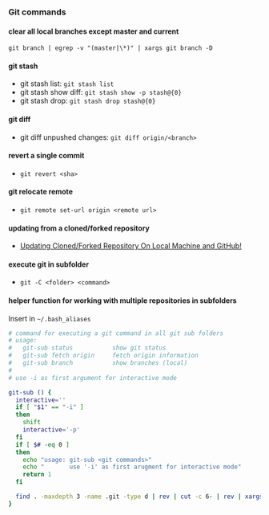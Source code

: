 ### Git commands

#### clear all local branches except master and current

`git branch | egrep -v "(master|\*)" | xargs git branch -D`

#### git stash

* git stash list: `git stash list`
* git stash show diff: `git stash show -p stash@{0}`
* git stash drop: `git stash drop stash@{0}`

#### git diff

* git diff unpushed changes: `git diff origin/<branch>`

#### revert a single commit

* `git revert <sha>`

#### git relocate remote

* `git remote set-url origin <remote url>`

#### updating from a cloned/forked repository

* [Updating Cloned/Forked Repository On Local Machine and GitHub!](https://avilpage.com/2014/11/git-updating-clonedforked-repository-on.html)

#### execute git in subfolder

* `git -C <folder> <command>`

#### helper function for working with multiple repositories in subfolders

Insert in `~/.bash_aliases`

```bash
# command for executing a git command in all git sub folders
# usage:
#   git-sub status           show git status
#   git-sub fetch origin     fetch origin information
#   git-sub branch           show branches (local)
#
# use -i as first argument for interactive mode

git-sub () {
  interactive=''
  if [ "$1" == "-i" ]
  then
    shift
    interactive='-p'
  fi
  if [ $# -eq 0 ]
  then
    echo "usage: git-sub <git commands>"
    echo "       use '-i' as first arugment for interactive mode"
    return 1
  fi

  find . -maxdepth 3 -name .git -type d | rev | cut -c 6- | rev | xargs $interactive -I {} sh -c "echo '\n\033[1;32m{}\033[0m' && git -C {} $@"
}
```
